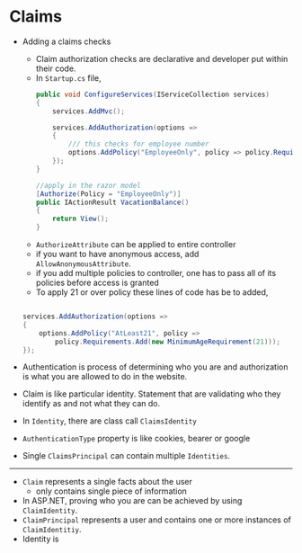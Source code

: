 # Claims
- Adding a claims checks
    - Claim authorization checks are declarative and developer put within their code.
    - In `Startup.cs` file,
        ```cs
        public void ConfigureServices(IServiceCollection services)
        {
            services.AddMvc();

            services.AddAuthorization(options =>
            {
                /// this checks for employee number
                options.AddPolicy("EmployeeOnly", policy => policy.RequireClaim("EmployeeNumber"));
            });
        }

        //apply in the razor model
        [Authorize(Policy = "EmployeeOnly")]
        public IActionResult VacationBalance()
        {
            return View();
        }

        ```
    - `AuthorizeAttribute` can be applied to entire controller 
    - if you want to have anonymous access, add `AllowAnonymousAttribute`.
    - if you add multiple policies to controller, one has to pass all of its policies before access is granted
    - To apply 21 or over policy these lines of code has be to added,
    ```cs
    
    services.AddAuthorization(options =>
    {
        options.AddPolicy("AtLeast21", policy =>
            policy.Requirements.Add(new MinimumAgeRequirement(21)));
    });
    ```

- Authentication is process of determining who you are and authorization is what you are allowed to do in the website.
- Claim is like particular identity. Statement that are validating who they identify as and not what they can do.
- In `Identity`, there are class call `ClaimsIdentity`
- `AuthenticationType` property is like cookies, bearer or google
- Single `ClaimsPrincipal` can contain multiple `Identities`.
---

- `Claim` represents a single facts about the user
    - only contains single piece of information
- In ASP\.NET, proving who you are can be achieved by using `ClaimIdentity`.
- `ClaimPrincipal` represents a user and contains one or more instances of `ClaimIdentitiy`.
- Identity is 